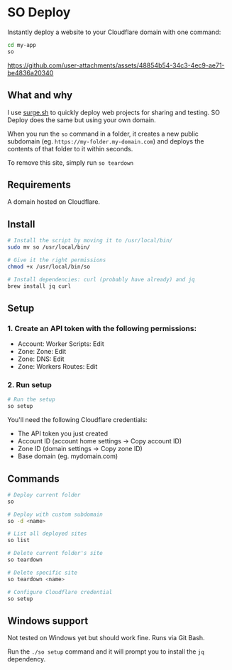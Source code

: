 # SO Deploy

Instantly deploy a website to your Cloudflare domain with one command:

```bash
cd my-app
so
```



https://github.com/user-attachments/assets/48854b54-34c3-4ec9-ae71-be4836a20340



## What and why

I use [surge.sh](https://surge.sh/) to quickly deploy web projects for sharing and testing. SO Deploy does the same but using your own domain.

When you run the `so` command in a folder, it creates a new public subdomain (eg. `https://my-folder.my-domain.com`) and deploys the contents of that folder to it within seconds.

To remove this site, simply run `so teardown`

## Requirements

A domain hosted on Cloudflare.

## Install

```bash
# Install the script by moving it to /usr/local/bin/ 
sudo mv so /usr/local/bin/

# Give it the right permissions
chmod +x /usr/local/bin/so

# Install dependencies: curl (probably have already) and jq
brew install jq curl
```

## Setup

### 1. Create an API token with the following permissions: 
  - Account: Worker Scripts: Edit
  - Zone: Zone: Edit
  - Zone: DNS: Edit
  - Zone: Workers Routes: Edit

### 2. Run setup

```bash
# Run the setup
so setup
```

You'll need the following Cloudflare credentials:

- The API token you just created
- Account ID (account home settings -> Copy account ID)
- Zone ID (domain settings -> Copy zone ID)
- Base domain (eg. mydomain.com)

## Commands

```bash
# Deploy current folder
so

# Deploy with custom subdomain
so -d <name> 

# List all deployed sites
so list

# Delete current folder's site
so teardown

# Delete specific site
so teardown <name>

# Configure Cloudflare credential
so setup
```

## Windows support

Not tested on Windows yet but should work fine. Runs via Git Bash. 

Run the `./so setup` command and it will prompt you to install the `jq` dependency.

